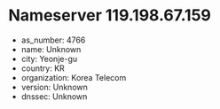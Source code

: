 # Nameserver 119.198.67.159

* as_number: 4766
* name: Unknown
* city: Yeonje-gu
* country: KR
* organization: Korea Telecom
* version: Unknown
* dnssec: Unknown
